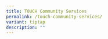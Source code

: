 ```yaml
---
title: TOUCH Community Services
permalink: /touch-community-services/
variant: tiptap
description: ""
---
```

<p></p>